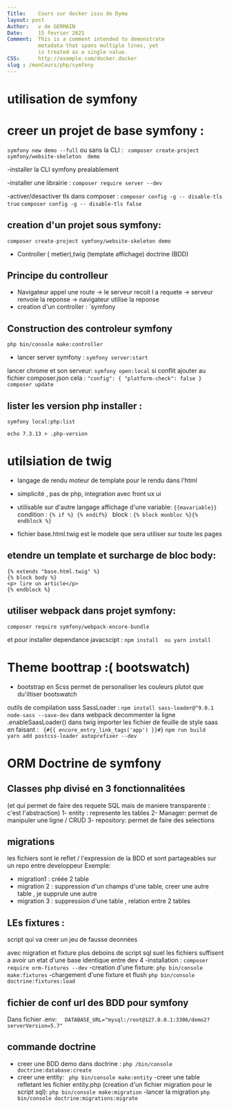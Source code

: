 ```yaml
---
Title:    Cours sur docker issu de Dyma
layout: post 
Author:   v de GERMAIN  
Date:     15 fevrier 2021 
Comment:  This is a comment intended to demonstrate  
          metadata that spans multiple lines, yet  
          is treated as a single value.  
CSS:      http://example.com/docker.docker
slug : /monCours/php/symfony
---
```

# utilisation de symfony
# creer un projet de base symfony : 
`symfony new demo --full` ou sans la CLI : 
` composer create-project symfony/website-skeleton  demo`

-installer la CLI symfony prealablement

-installer une librairie : 
`composer require server --dev`

-activer/desactiver tls dans composer : 
`composer config -g -- disable-tls true`
`composer config -g -- disable-tls false`


## creation d'un projet sous symfony: 
 `composer create-project symfony/website-skeleton demo`  

 - Controller ( metier),twig (template affichage) doctrine (BDD)
## Principe du controlleur
- Navigateur appel une route -> le serveur recoit l a requete -> serveur renvoie la reponse -> navigateur utilise la reponse
- creation d'un controller : `symfony  
  
## Construction des controleur symfony
`php bin/console make:controller`

- lancer server symfony :
`symfony server:start`

lancer chrome et son serveur:
`symfony open:local`
 si conflit ajouter au fichier composer.json cela :
 `"config": {
    "platform-check": false
  }`
`  composer update`

## lister les version php installer :
`symfony local:php:list`

`echo 7.3.13 > .php-version`



# utilsiation de twig
- langage de rendu
moteur de template pour le rendu dans l'html
- simplicité , pas de php, integration avec front ux ui
- utilisable sur d'autre langage
  affichage d'une variable: `{{mavariable}}`
  condition : `{% if %} {% endif%} `
  block : `{% block monbloc %}{% endblock %} `

- fichier base.html.twig est le modele que sera utiliser sur toute les pages 

## etendre un template et surcharge de bloc body: 
```TWIG
{% extends "base.html.twig" %}
{% block body %}
<p> lire un article</p>
{% endblock %}
```

## utiliser webpack dans projet symfony:
`composer require symfony/webpack-encore-bundle`

et pour installer dependance javacscipt :
`npm install  ou yarn install `

# Theme boottrap :( bootswatch)

- bootstrap en Scss permet de personaliser les couleurs  plutot que du'iltiser bootswatch

outils de compilation sass SassLoader :
`npm install sass-loader@^9.0.1 node-sass --save-dev` 
dans webpack decommenter la ligne .enableSaasLoader()
dans twig importer les fichier de feuille de style saas en faisant :
` {#{{ encore_entry_link_tags('app') }}#}`
`npm run build`  
`yarn add postcss-loader autoprefixer --dev`


# ORM Doctrine de symfony
## Classes php divisé en 3 fonctionnalitées 
(et qui permet de faire des requete SQL mais de maniere transparente : c'est l'abstraction)
 1- entity : represente les tables
 2- Manager: permet de manipuler une ligne / CRUD
 3- repository: permet de faire des selections

## migrations 
les fichiers sont le reflet / l'expression de la BDD et sont partageables sur un repo entre developpeur 
Exemple: 
- migration1 : créée 2 table  
- migration 2 : suppression d'un champs d'une table, creer une autre table , je supprule une autre
- migration 3 : suppression d'une table , relation entre 2 tables

## LEs fixtures :
script qui va creer un jeu de  fausse deonnées 

avec migration et fixture plus deboins de script sql suel les fichiers suffisent a avoir un etat d'une base identique entre dev
4
-installation : 
`composer require orm-fixtures --dev` 
-creation d'une fixture:
`php bin/console make:fixtures`
-chargement d'une fixture et flush
`php bin/console doctrine:fixtures:load`

## fichier de conf url des BDD pour symfony
Dans fichier .env:
 `  DATABASE_URL="mysql:/root@127.0.0.1:3306/demo2?serverVersion=5.7"`

 ## commande doctrine
 - creer une BDD demo dans doctrine : `php /bin/console doctrine:database:create `
 - creer une entity:
 ` php bin/console make:entity`
 -creer une table refletant les fichier entity.php (creation d'un fichier migration pour le script sql):
 `php bin/console make:migration`
-lancer la migration
`php bin/console doctrine:migrations:migrate`

